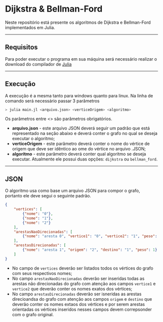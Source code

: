 # Dijkstra & Bellman-Ford
Neste repositório está presente os algoritmos de Dijkstra e Bellman-Ford implementados em Julia.

---
## Requisitos 
Para poder executar o programa em sua máquina será necessário realizar o download do compilador de [Julia](https://julialang.org/downloads/)

---
## Execução
A execução é a mesma tanto para windows quanto para linux. Na linha de comando será necessário passar 3 parâmetros

```bash
> julia main.jl <arquivo.json> <verticeOrigem> <algoritmo>
```

Os parâmetros entre <> são parâmetros obrigatórios. 
- **arquivo.json** - este arquivo JSON deverá seguir um padrão que está representado na seção abaixo e deverá conter o grafo no qual se deseja executar o algoritmo;
- **verticeOrigem** - este parâmetro deverá conter o nome do vértice de origem que deve ser idêntico ao ome do vértice no arquivo .JSON;
- **algoritmo** - este parâmetro deverá conter qual algoritmo se deseja executar. Atualmente ele possui duas opções: `dijkstra` ou `bellman_ford`.
---
## JSON
O algoritmo usa como base um arquivo JSON para compor o grafo, portanto ele deve segui o seguinte padrão.

```JSON
{
    "vertices": [
        {"nome": "0"},
        {"nome": "1"},
        {"nome": "2"}
    ],
    "arestasNaoDirecionadas": [
        {"nome": "aresta 0", "vertice1": "0", "vertice2": "1", "peso": 2}
    ], 
    "arestasDirecionadas": [
        {"nome": "aresta 1", "origem": "2", "destino": "1", "peso": 1}
    ]
}
```

- No campo de `vertices` deverão ser listados todos os vértices do grafo com seus respectivos nomes;
- No campo `arestasNaoDirecionadas` deverão ser inseridas todas as arestas não direcionadas do grafo com atenção aos campos `vertice1` e `vertice2` que deverão conter os nomes exatos dos vértices;
- No campo `arestasDirecionadas` deverão ser isneridas as arestas direcioandsa do grafo com atenção aos campos `origem` e `destino` que deverão conter os nomes extaos dos vértices e por serem arestas orientadas os vértices inseridos nesses campos devem correpsonder com o grafo original.
